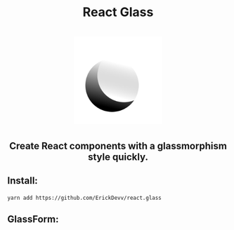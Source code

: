 <div align="center">
  <h1>React Glass<h1/>
  <img src="ReactGlass.png" alt="alt text" width="200"/>
</div>

<div align="center">
  <h2>Create React components with a glassmorphism style quickly. 
<h2/>
  
</div>

## Install:
```console
yarn add https://github.com/ErickDevv/react.glass
```


## GlassForm:
```
```
